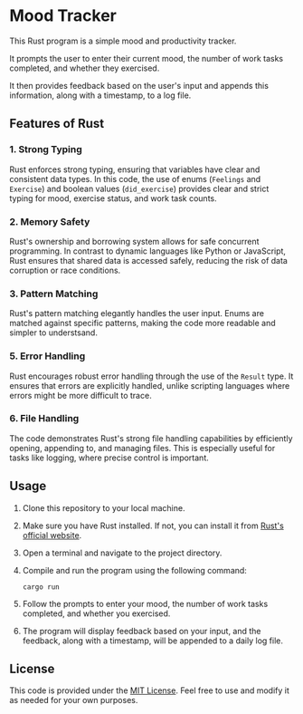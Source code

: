 # Mood Tracker

This Rust program is a simple mood and productivity tracker. 

It prompts the user to enter their current mood, the number of work tasks completed, and whether they exercised. 

It then provides feedback based on the user's input and appends this information, along with a timestamp, to a log file.

## Features of Rust

### 1. Strong Typing
Rust enforces strong typing, ensuring that variables have clear and consistent data types. In this code, the use of enums (`Feelings` and `Exercise`) and boolean values (`did_exercise`) provides clear and strict typing for mood, exercise status, and work task counts.

### 2. Memory Safety
Rust's ownership and borrowing system allows for safe concurrent programming. In contrast to dynamic languages like Python or JavaScript, Rust ensures that shared data is accessed safely, reducing the risk of data corruption or race conditions.

### 3. Pattern Matching
Rust's pattern matching elegantly handles the user input. Enums are matched against specific patterns, making the code more readable and simpler to understsand.

### 5. Error Handling
Rust encourages robust error handling through the use of the `Result` type. It ensures that errors are explicitly handled, unlike scripting languages where errors might be more difficult to trace.

### 6. File Handling
The code demonstrates Rust's strong file handling capabilities by efficiently opening, appending to, and managing files. This is especially useful for tasks like logging, where precise control is important.

## Usage

1. Clone this repository to your local machine.

2. Make sure you have Rust installed. If not, you can install it from [Rust's official website](https://www.rust-lang.org/tools/install).

3. Open a terminal and navigate to the project directory.

4. Compile and run the program using the following command:

   ```shell
   cargo run
   ```

5. Follow the prompts to enter your mood, the number of work tasks completed, and whether you exercised.

6. The program will display feedback based on your input, and the feedback, along with a timestamp, will be appended to a daily log file.

## License

This code is provided under the [MIT License](LICENSE). Feel free to use and modify it as needed for your own purposes.

